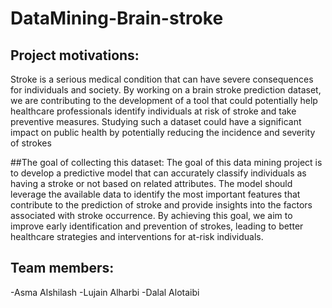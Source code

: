 # DataMining-Brain-stroke

## Project motivations: 
Stroke is a serious medical condition that can have severe consequences for individuals and society. By working on a brain stroke prediction dataset, we are contributing to the development of a tool that could potentially help healthcare professionals identify individuals at risk of stroke and take preventive measures. Studying such a dataset could have a significant impact on public health by potentially reducing the incidence and severity of strokes

##The goal of collecting this dataset:
The goal of this data mining project is to develop a predictive model that can accurately classify individuals as having a stroke or not based on related attributes. The model should leverage the available data to identify the most important features that contribute to the prediction of stroke and provide insights into the factors associated with stroke occurrence. By achieving this goal, we aim to improve early identification and prevention of strokes, leading to better healthcare strategies and interventions for at-risk individuals.

 ## Team members: 
 -Asma Alshilash 
 -Lujain Alharbi
 -Dalal Alotaibi
